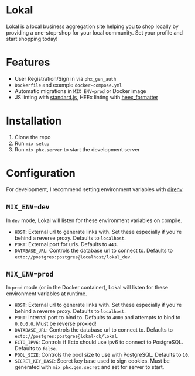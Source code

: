# Lokal

Lokal is a local business aggregation site helping you to shop locally by
providing a one-stop-shop for your local community. Set your profile and start
shopping today!

# Features

- User Registration/Sign in via `phx_gen_auth`
- `Dockerfile` and example `docker-compose.yml`
- Automatic migrations in `MIX_ENV=prod` or Docker image
- JS linting with [standard.js](https://standardjs.com), HEEx linting with
  [heex_formatter](https://github.com/feliperenan/heex_formatter)

# Installation

1. Clone the repo
2. Run `mix setup`
3. Run `mix phx.server` to start the development server

# Configuration

For development, I recommend setting environment variables with
[direnv](https://direnv.net).

## `MIX_ENV=dev`

In `dev` mode, Lokal will listen for these environment variables on compile.

- `HOST`: External url to generate links with. Set these especially if you're
  behind a reverse proxy. Defaults to `localhost`.
- `PORT`: External port for urls. Defaults to `443`.
- `DATABASE_URL`: Controls the database url to connect to. Defaults to
  `ecto://postgres:postgres@localhost/lokal_dev`.

## `MIX_ENV=prod`

In `prod` mode (or in the Docker container), Lokal will listen for these environment variables at runtime.

- `HOST`: External url to generate links with. Set these especially if you're
  behind a reverse proxy. Defaults to `localhost`.
- `PORT`: Internal port to bind to. Defaults to `4000` and attempts to bind to
  `0.0.0.0`. Must be reverse proxied!
- `DATABASE_URL`: Controls the database url to connect to. Defaults to
  `ecto://postgres:postgres@lokal-db/lokal`.
- `ECTO_IPV6`: Controls if Ecto should use ipv6 to connect to PostgreSQL.
  Defaults to `false`.
- `POOL_SIZE`: Controls the pool size to use with PostgreSQL. Defaults to `10`.
- `SECRET_KEY_BASE`: Secret key base used to sign cookies. Must be generated
  with `mix phx.gen.secret` and set for server to start.


